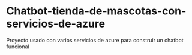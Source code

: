 # Chatbot-tienda-de-mascotas-con-servicios-de-azure
Proyecto usado con varios servicios de azure para construir un chatbot funcional
